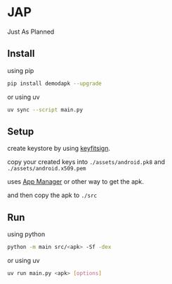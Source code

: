 # JAP

Just As Planned

## Install

using pip

```bash
pip install demodapk --upgrade
```

or using uv

```bash
uv sync --script main.py
```

## Setup

create keystore by using [keyfitsign](https://github.com/Veha0001/keyfitsign).

copy your created keys into `./assets/android.pk8` and `./assets/android.x509.pem`

uses [App Manager](https://github.com/MuntashirAkon/AppManager) or other way to get the apk.

and then copy the apk to `./src`

## Run

using python

```bash
python -m main src/<apk> -Sf -dex
```

or using uv

```bash
uv run main.py <apk> [options]
```
